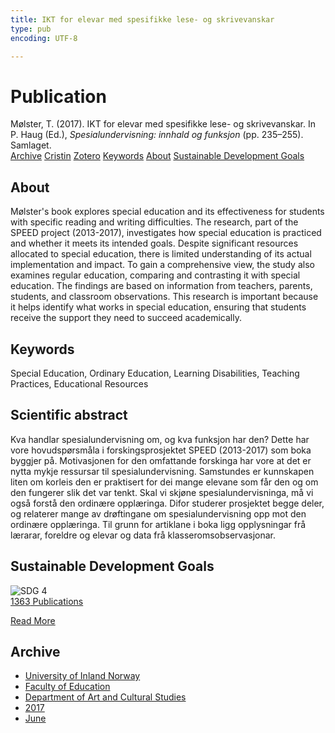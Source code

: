 ```yaml
---
title: IKT for elevar med spesifikke lese- og skrivevanskar
type: pub
encoding: UTF-8

---
```

<h1>Publication</h1>
<article id="csl-bib-container-YN6C5WJY" class="csl-bib-container">
  <div class="csl-bib-body"> <div class="csl-entry">Mølster, T. (2017). IKT for elevar med spesifikke lese- og skrivevanskar. In P. Haug (Ed.), <i>Spesialundervisning: innhald og funksjon</i> (pp. 235–255). Samlaget.</div> </div>
  <div class="csl-bib-buttons">
    <a href="#taxonomy-article-YN6C5WJY" alt="archive" class="csl-bib-button">Archive</a>
    <a href="https://app.cristin.no/results/show.jsf?id=1477508" alt="Cristin" class="csl-bib-button">Cristin</a>
    <a href="http://zotero.org/groups/5881554/items/YN6C5WJY" alt="Zotero" class="csl-bib-button">Zotero</a>
    <a href="#keywords-article-YN6C5WJY" alt="keywords" class="csl-bib-button">Keywords</a>
    <a href="#about-article-YN6C5WJY" alt="about_pub" class="csl-bib-button">About</a>
    <a href="#sdg-article-YN6C5WJY" alt="sdg" class="csl-bib-button">Sustainable Development Goals</a>
  </div>
  <div id="csl-bib-meta-container-YN6C5WJY"></div>
</article>
<div id="csl-bib-meta-YN6C5WJY" class="csl-bib-meta">
  <article id="about-article-YN6C5WJY" class="about_pub-article">
    <h1>About</h1>
    Mølster's book explores special education and its effectiveness for students with specific reading and writing difficulties. The research, part of the SPEED project (2013-2017), investigates how special education is practiced and whether it meets its intended goals. Despite significant resources allocated to special education, there is limited understanding of its actual implementation and impact. To gain a comprehensive view, the study also examines regular education, comparing and contrasting it with special education. The findings are based on information from teachers, parents, students, and classroom observations. This research is important because it helps identify what works in special education, ensuring that students receive the support they need to succeed academically.
  </article>
  <article id="keywords-article-YN6C5WJY" class="keywords-article">
    <h1>Keywords</h1>
    Special Education, Ordinary Education, Learning Disabilities, Teaching Practices, Educational Resources
  </article>
  <article id="abstract-article-YN6C5WJY" class="abstract-article">
    <h1>Scientific abstract</h1>
    Kva handlar spesialundervisning om, og kva funksjon har den? Dette har vore hovudspørsmåla i forskingsprosjektet SPEED (2013-2017) som boka byggjer på. Motivasjonen for den omfattande forskinga har vore at det er nytta mykje ressursar til spesialundervisning. Samstundes er kunnskapen liten om korleis den er praktisert for dei mange elevane som får den og om den fungerer slik det var tenkt. Skal vi skjøne spesialundervisninga, må vi også forstå den ordinære opplæringa. Difor studerer prosjektet begge deler, og relaterer mange av drøftingane om spesialundervisning opp mot den ordinære opplæringa. Til grunn for artiklane i boka ligg opplysningar frå lærarar, foreldre og elevar og data frå klasseromsobservasjonar.
  </article>
  <article id="sdg-article-YN6C5WJY" class="sdg-article">
    <h1>Sustainable Development Goals</h1>
    <div class="sdg-container"><div id="sdg4" class="sdg">
        <img src="{{< params subfolder >}}images/sdg/sdg04_en.png" class="image" alt="SDG 4">
        <div class="sdg-overlay">
          <a href="{{< params subfolder >}}en/archive/?sdg=4#archive" class="sdg-publication-count"><span>1363</span> Publications</a>
          <p><a href="https://sdgs.un.org/goals/goal4" class="sdg-read-more">Read More</a></p>
        </div>
      </div></div>
  </article>
  <article id="taxonomy-article-YN6C5WJY" class="taxonomy-article">
    <h1>Archive</h1>
    <ul>
      <li><a href="{{< params subfolder >}}en/archive/?key=3DCRN523">University of Inland Norway</a></li>
      <li><a href="{{< params subfolder >}}en/archive/?key=WYNZA47F">Faculty of Education</a></li>
      <li><a href="{{< params subfolder >}}en/archive/?key=VBB2T4VJ">Department of Art and Cultural Studies</a></li>
      <li><a href="{{< params subfolder >}}en/archive/?key=5F26UTRK">2017</a></li>
      <li><a href="{{< params subfolder >}}en/archive/?key=E3I7RW7G">June</a></li>
    </ul>
  </article>
</div>
